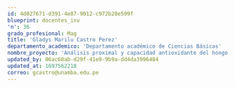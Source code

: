 ```yaml
---
id: 4d027671-d391-4e87-9012-c972b28e599f
blueprint: docentes_inv
'n': 36
grado_profesional: Mag
title: 'Gladys Marilu Castro Perez'
departamento_academico: 'Departamento académico de Ciencias Básicas'
nombre_proyecto: 'Análisis proximal y capacidad antioxidante del hongo Lentinula edodes Berk desarrollados por Fermentación en Fase Solida en granos de Chenopodium quinoa willd y salvado de trigo.'
updated_by: 06ac68ab-d29f-41e9-9b9a-dd4da3996484
updated_at: 1697562218
correo: gcastro@unamba.edu.pe
---
```

